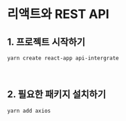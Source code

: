 # 리액트와 REST API

## 1. 프로젝트 시작하기
```
yarn create react-app api-intergrate
```

<br>

## 2. 필요한 패키지 설치하기
```
yarn add axios
```